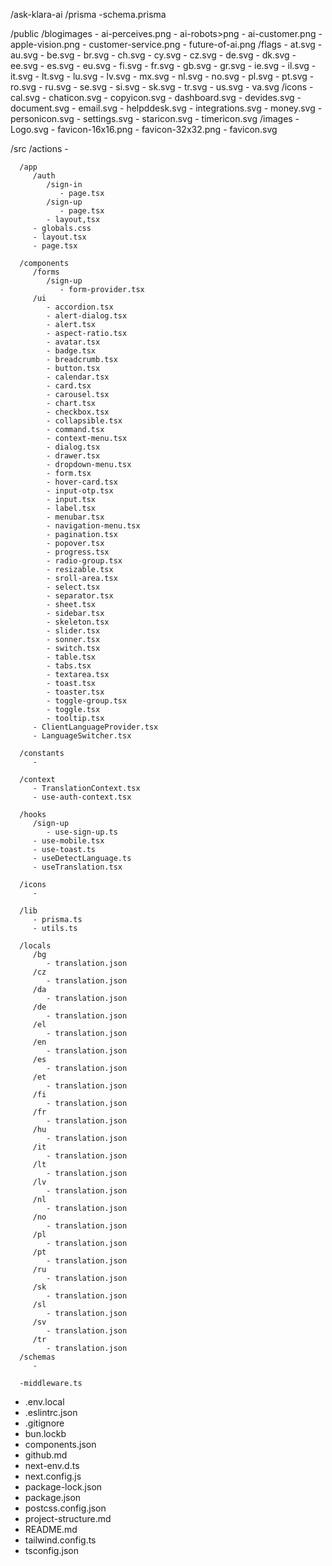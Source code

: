 /ask-klara-ai
   /prisma
      -schema.prisma

   /public
      /blogimages
         - ai-perceives.png
         - ai-robots>png
         - ai-customer.png
         - apple-vision.png
         - customer-service.png
         - future-of-ai.png
      /flags
         - at.svg
         - au.svg
         - be.svg
         - br.svg
         - ch.svg
         - cy.svg
         - cz.svg
         - de.svg
         - dk.svg
         - ee.svg
         - es.svg
         - eu.svg
         - fi.svg
         - fr.svg
         - gb.svg
         - gr.svg
         - ie.svg
         - il.svg
         - it.svg
         - lt.svg
         - lu.svg
         - lv.svg
         - mx.svg
         - nl.svg
         - no.svg
         - pl.svg
         - pt.svg
         - ro.svg
         - ru.svg
         - se.svg
         - si.svg
         - sk.svg
         - tr.svg
         - us.svg
         - va.svg
      /icons
         - cal.svg
         - chaticon.svg
         - copyicon.svg
         - dashboard.svg
         - devides.svg
         - document.svg
         - email.svg
         - helpddesk.svg
         - integrations.svg
         - money.svg
         - personicon.svg
         - settings.svg
         - staricon.svg
         - timericon.svg
      /images
         - Logo.svg
      - favicon-16x16.png
      - favicon-32x32.png
      - favicon.svg

   /src
      /actions
         -
      
      /app
         /auth
            /sign-in
               - page.tsx
            /sign-up
               - page.tsx
            - layout,tsx
         - globals.css 
         - layout.tsx 
         - page.tsx

      /components
         /forms 
            /sign-up
               - form-provider.tsx
         /ui 
            - accordion.tsx
            - alert-dialog.tsx
            - alert.tsx
            - aspect-ratio.tsx
            - avatar.tsx
            - badge.tsx
            - breadcrumb.tsx
            - button.tsx
            - calendar.tsx
            - card.tsx
            - carousel.tsx
            - chart.tsx
            - checkbox.tsx
            - collapsible.tsx
            - command.tsx
            - context-menu.tsx
            - dialog.tsx
            - drawer.tsx
            - dropdown-menu.tsx
            - form.tsx
            - hover-card.tsx
            - input-otp.tsx
            - input.tsx
            - label.tsx
            - menubar.tsx
            - navigation-menu.tsx
            - pagination.tsx
            - popover.tsx
            - progress.tsx
            - radio-group.tsx
            - resizable.tsx
            - sroll-area.tsx
            - select.tsx
            - separator.tsx
            - sheet.tsx
            - sidebar.tsx
            - skeleton.tsx
            - slider.tsx
            - sonner.tsx
            - switch.tsx
            - table.tsx
            - tabs.tsx
            - textarea.tsx
            - toast.tsx
            - toaster.tsx
            - toggle-group.tsx
            - toggle.tsx
            - tooltip.tsx
         - ClientLanguageProvider.tsx
         - LanguageSwitcher.tsx
      
      /constants
         - 

      /context
         - TranslationContext.tsx 
         - use-auth-context.tsx

      /hooks
         /sign-up
            - use-sign-up.ts
         - use-mobile.tsx
         - use-toast.ts
         - useDetectLanguage.ts
         - useTranslation.tsx

      /icons
         - 

      /lib
         - prisma.ts
         - utils.ts

      /locals 
         /bg 
            - translation.json
         /cz 
            - translation.json
         /da 
            - translation.json
         /de 
            - translation.json
         /el 
            - translation.json
         /en 
            - translation.json
         /es 
            - translation.json
         /et 
            - translation.json
         /fi 
            - translation.json
         /fr 
            - translation.json
         /hu 
            - translation.json
         /it 
            - translation.json
         /lt 
            - translation.json
         /lv 
            - translation.json
         /nl 
            - translation.json
         /no 
            - translation.json
         /pl 
            - translation.json
         /pt 
            - translation.json
         /ru 
            - translation.json
         /sk 
            - translation.json
         /sl 
            - translation.json
         /sv 
            - translation.json
         /tr 
            - translation.json
      /schemas
         - 

      -middleware.ts
      
   - .env.local
   - .eslintrc.json
   - .gitignore
   - bun.lockb
   - components.json
   - github.md
   - next-env.d.ts
   - next.config.js
   - package-lock.json
   - package.json
   - postcss.config.json
   - project-structure.md
   - README.md
   - tailwind.config.ts
   - tsconfig.json